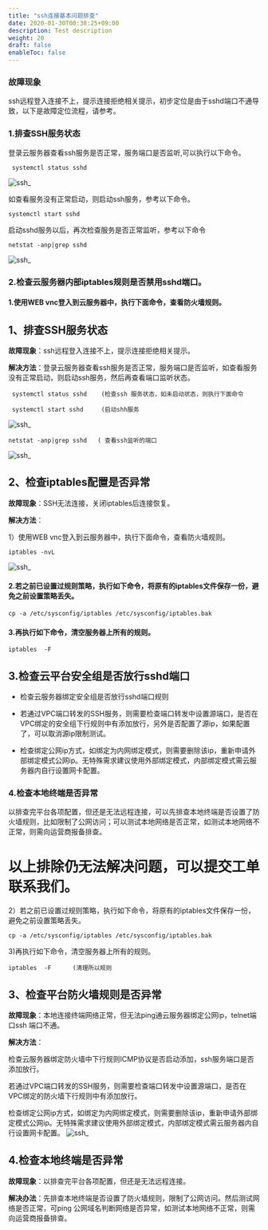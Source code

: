 ```yaml
---
title: "ssh连接基本问题排查"
date: 2020-01-30T00:38:25+09:00
description: Test description
weight: 20
draft: false
enableToc: false
---
```


### 故障现象

ssh远程登入连接不上，提示连接拒绝相关提示，初步定位是由于sshd端口不通导致，以下是故障定位流程，请参考。

###  1.排查SSH服务状态

登录云服务器查看ssh服务是否正常，服务端口是否监听,可以执行以下命令。

```shell
 systemctl status sshd  
```
   ![ssh_](../../../_images/ssh1.png)

如查看服务没有正常启动，则启动ssh服务，参考以下命令。

```
systemctl start sshd 
```

 启动sshd服务以后，再次检查服务是否正常监听，参考以下命令

 ```shell
 netstat -anp|grep sshd 
 ```
 ![ssh_](../../../_images/ssh2.png)
###  2.检查云服务器内部iptables规则是否禁用sshd端口。

#### 1.使用WEB vnc登入到云服务器中，执行下面命令，查看防火墙规则。


##  1、排查SSH服务状态

**故障现象**：ssh远程登入连接不上，提示连接拒绝相关提示。

**解决方法**：登录云服务器查看ssh服务是否正常，服务端口是否监听，如查看服务没有正常启动，则启动ssh服务，然后再查看端口监听状态。

```shell
 systemctl status sshd    (检查ssh 服务状态，如未启动状态，则执行下面命令
 
 systemctl start sshd     (启动shh服务
```
 ![ssh_](../../../_images/ssh1.png)
 ```shell
 netstat -anp|grep sshd   ( 查看ssh监听的端口
 ```
 ![ssh_](../../../_images/ssh2.png)
##  2、检查iptables配置是否异常

**故障现象**：SSH无法连接，关闭iptables后连接恢复。

**解决方法**：

1）使用WEB vnc登入到云服务器中，执行下面命令，查看防火墙规则。

```shell
iptables -nvL  
```
![ssh_](../../../_images/ssh3.png)


#### 2.若之前已设置过规则策略，执行如下命令，将原有的iptables文件保存一份，避免之前设置策略丢失。

```shell
cp -a /etc/sysconfig/iptables /etc/sysconfig/iptables.bak
```
#### 3.再执行如下命令，清空服务器上所有的规则。

```shell
iptables  -F     
```

##  3.检查云平台安全组是否放行sshd端口 

- 检查云服务器绑定安全组是否放行sshd端口规则


- 若通过VPC端口转发的SSH服务，则需要检查端口转发中设置源端口，是否在VPC绑定的安全组下行规则中有添加放行，另外是否配置了源ip，如果配置了，可以取消源ip限制测试。


-  检查绑定公网ip方式，如绑定为内网绑定模式，则需要删除该ip，重新申请外部绑定模式公网ip。无特殊需求建议使用外部绑定模式，内部绑定模式需云服务器内自行设置网卡配置。



### 4.检查本地终端是否异常

以排查完平台各项配置，但还是无法远程连接，可以先排查本地终端是否设置了防火墙规则，比如限制了公网访问；可以测试本地网络是否正常，如测试本地网络不正常，则需向运营商报备排查。

以上排除仍无法解决问题，可以提交工单联系我们。
=======
2）若之前已设置过规则策略，执行如下命令，将原有的iptables文件保存一份，避免之前设置策略丢失。
```shell
cp -a /etc/sysconfig/iptables /etc/sysconfig/iptables.bak
```
3)再执行如下命令，清空服务器上所有的规则。
```shell
iptables  -F      (清理所以规则
```

##  3、检查平台防火墙规则是否异常 

**故障现象**：本地连接终端网络正常，但无法ping通云服务器绑定公网ip，telnet端口ssh 端口不通。

**解决方法**：

检查云服务器绑定防火墙中下行规则ICMP协议是否启动添加，ssh服务端口是否添加放行。

 

若通过VPC端口转发的SSH服务，则需要检查端口转发中设置源端口，是否在VPC绑定的防火墙下行规则中有添加放行。

 

检查绑定公网ip方式，如绑定为内网绑定模式，则需要删除该ip，重新申请外部绑定模式公网ip。无特殊需求建议使用外部绑定模式，内部绑定模式需云服务器内自行设置网卡配置。
![ssh_](../../../_images/ssh4.png)


## 4.检查本地终端是否异常

**故障现象**：以排查完平台各项配置，但还是无法远程连接。



**解决办法**：先排查本地终端是否设置了防火墙规则，限制了公网访问。然后测试网络是否正常，可ping 公网域名判断网络是否异常，如测试本地网络不正常，则需向运营商报备排查。